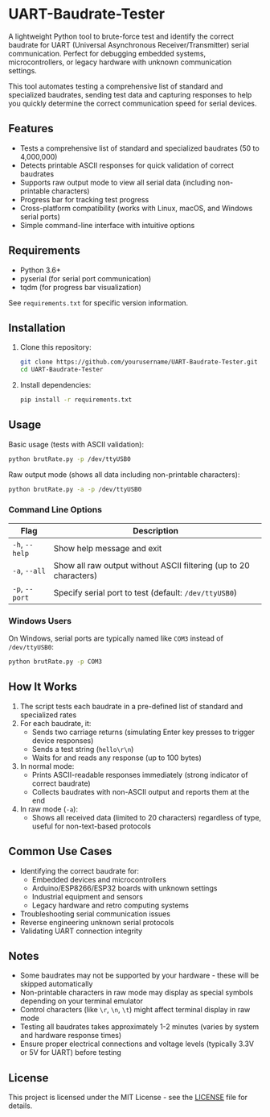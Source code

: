 # UART-Baudrate-Tester

A lightweight Python tool to brute-force test and identify the correct baudrate for UART (Universal Asynchronous Receiver/Transmitter) serial communication. Perfect for debugging embedded systems, microcontrollers, or legacy hardware with unknown communication settings.

This tool automates testing a comprehensive list of standard and specialized baudrates, sending test data and capturing responses to help you quickly determine the correct communication speed for serial devices.

## Features

- Tests a comprehensive list of standard and specialized baudrates (50 to 4,000,000)
- Detects printable ASCII responses for quick validation of correct baudrates
- Supports raw output mode to view all serial data (including non-printable characters)
- Progress bar for tracking test progress
- Cross-platform compatibility (works with Linux, macOS, and Windows serial ports)
- Simple command-line interface with intuitive options

## Requirements

- Python 3.6+
- pyserial (for serial port communication)
- tqdm (for progress bar visualization)

See `requirements.txt` for specific version information.

## Installation

1. Clone this repository:
   ```bash
   git clone https://github.com/yourusername/UART-Baudrate-Tester.git
   cd UART-Baudrate-Tester
   ```

2. Install dependencies:
   ```bash
   pip install -r requirements.txt
   ```

## Usage

Basic usage (tests with ASCII validation):
```bash
python brutRate.py -p /dev/ttyUSB0
```

Raw output mode (shows all data including non-printable characters):
```bash
python brutRate.py -a -p /dev/ttyUSB0
```

### Command Line Options

| Flag | Description |
|------|-------------|
| `-h`, `--help` | Show help message and exit |
| `-a`, `--all` | Show all raw output without ASCII filtering (up to 20 characters) |
| `-p`, `--port` | Specify serial port to test (default: `/dev/ttyUSB0`) |

### Windows Users

On Windows, serial ports are typically named like `COM3` instead of `/dev/ttyUSB0`:
```bash
python brutRate.py -p COM3
```

## How It Works

1. The script tests each baudrate in a pre-defined list of standard and specialized rates
2. For each baudrate, it:
   - Sends two carriage returns (simulating Enter key presses to trigger device responses)
   - Sends a test string (`hello\r\n`)
   - Waits for and reads any response (up to 100 bytes)
3. In normal mode:
   - Prints ASCII-readable responses immediately (strong indicator of correct baudrate)
   - Collects baudrates with non-ASCII output and reports them at the end
4. In raw mode (`-a`):
   - Shows all received data (limited to 20 characters) regardless of type, useful for non-text-based protocols

## Common Use Cases

- Identifying the correct baudrate for:
  - Embedded devices and microcontrollers
  - Arduino/ESP8266/ESP32 boards with unknown settings
  - Industrial equipment and sensors
  - Legacy hardware and retro computing systems
- Troubleshooting serial communication issues
- Reverse engineering unknown serial protocols
- Validating UART connection integrity

## Notes

- Some baudrates may not be supported by your hardware - these will be skipped automatically
- Non-printable characters in raw mode may display as special symbols depending on your terminal emulator
- Control characters (like `\r`, `\n`, `\t`) might affect terminal display in raw mode
- Testing all baudrates takes approximately 1-2 minutes (varies by system and hardware response times)
- Ensure proper electrical connections and voltage levels (typically 3.3V or 5V for UART) before testing

## License

This project is licensed under the MIT License - see the [LICENSE](LICENSE) file for details.
